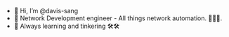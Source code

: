 - 👋 Hi, I’m @davis-sang
- 👀 Network Development engineer - All things network automation. 🦾🦾🦾.
- 🌱 Always learning and tinkering 🛠️🛠️

